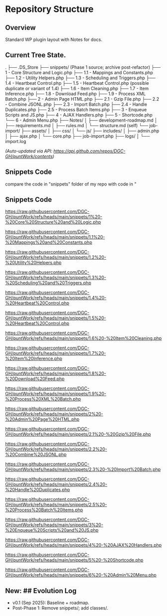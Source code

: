 # Repository Structure

## Overview
Standard WP plugin layout with Notes for docs.

## Current Tree State.
.
├── .DS_Store
├── snippets/  (Phase 1 source; archive post-refactor)
        ├── 1 - Core Structure and Logic.php
        ├── 1.1 - Mappings and Constants.php
        ├── 1.2 - Utility Helpers.php
        ├── 1.3 - Scheduling and Triggers.php
        ├── 1.4 - Heartbeat Control.php
        ├── 1.5 - Heartbeat Control.php (possible duplicate or variant of 1.4)
        ├── 1.6 - Item Cleaning.php
        ├── 1.7 - Item Inference.php
        ├── 1.8 - Download Feed.php
        ├── 1.9 - Process XML Batch.php
        ├── 2 - Admin Page HTML.php
        ├── 2.1 - Gzip File.php
        ├── 2.2 - Combine JSONL.php
        ├── 2.3 - Import Batch.php
        ├── 2.4 - Handle Duplicates.php
        ├── 2.5 - Process Batch Items.php
        ├── 3 - Enqueue Scripts and JS.php
        ├── 4 - AJAX Handlers.php
        ├── 5 - Shortcode.php
        └── 6 - Admin Menu.php
├── Notes/
│   ├── development-roadmap.md
│   ├── requirements.md
│   ├── rules.md
│   └── structure.md  (self)
└── job-import/
├── assets/
│   ├── css/
│   └── js/
├── includes/
│   ├── admin.php
│   ├── ajax.php
│   └── core.php
├── job-import.php
├── logs/
│   └── import.log


*(Auto-updated via API: https://api.github.com/repos/DGC-GH/puntWork/contents)*


## Snippets Code
compare the code in "snippets" folder of my repo with code in "



## Snippets Code

https://raw.githubusercontent.com/DGC-GH/puntWork/refs/heads/main/snippets/1%20-%20Core%20Structure%20and%20Logic.php

https://raw.githubusercontent.com/DGC-GH/puntWork/refs/heads/main/snippets/1.1%20-%20Mappings%20and%20Constants.php

https://raw.githubusercontent.com/DGC-GH/puntWork/refs/heads/main/snippets/1.2%20-%20Utility%20Helpers.php

https://raw.githubusercontent.com/DGC-GH/puntWork/refs/heads/main/snippets/1.3%20-%20Scheduling%20and%20Triggers.php

https://raw.githubusercontent.com/DGC-GH/puntWork/refs/heads/main/snippets/1.4%20-%20Heartbeat%20Control.php

https://raw.githubusercontent.com/DGC-GH/puntWork/refs/heads/main/snippets/1.5%20-%20Heartbeat%20Control.php

https://raw.githubusercontent.com/DGC-GH/puntWork/refs/heads/main/snippets/1.6%20-%20Item%20Cleaning.php

https://raw.githubusercontent.com/DGC-GH/puntWork/refs/heads/main/snippets/1.7%20-%20Item%20Inference.php

https://raw.githubusercontent.com/DGC-GH/puntWork/refs/heads/main/snippets/1.8%20-%20Download%20Feed.php

https://raw.githubusercontent.com/DGC-GH/puntWork/refs/heads/main/snippets/1.9%20-%20Process%20XML%20Batch.php

https://raw.githubusercontent.com/DGC-GH/puntWork/refs/heads/main/snippets/2%20-%20Admin%20Page%20HTML.php

https://raw.githubusercontent.com/DGC-GH/puntWork/refs/heads/main/snippets/2.1%20-%20Gzip%20File.php

https://raw.githubusercontent.com/DGC-GH/puntWork/refs/heads/main/snippets/2.2%20-%20Combine%20JSONL.php

https://raw.githubusercontent.com/DGC-GH/puntWork/refs/heads/main/snippets/2.3%20-%20Import%20Batch.php

https://raw.githubusercontent.com/DGC-GH/puntWork/refs/heads/main/snippets/2.4%20-%20Handle%20Duplicates.php

https://raw.githubusercontent.com/DGC-GH/puntWork/refs/heads/main/snippets/2.5%20-%20Process%20Batch%20Items.php

https://raw.githubusercontent.com/DGC-GH/puntWork/refs/heads/main/snippets/3%20-%20Enqueue%20Scripts%20and%20JS.php

https://raw.githubusercontent.com/DGC-GH/puntWork/refs/heads/main/snippets/4%20-%20AJAX%20Handlers.php

https://raw.githubusercontent.com/DGC-GH/puntWork/refs/heads/main/snippets/5%20-%20Shortcode.php

https://raw.githubusercontent.com/DGC-GH/puntWork/refs/heads/main/snippets/6%20-%20Admin%20Menu.php



## New: ## Evolution Log
- v0.1 (Sep 2025): Baseline + roadmap.
- Post-Phase 1: Remove snippets/; add classes/.
